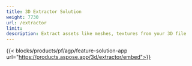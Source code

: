 ```yaml
---
title: 3D Extractor Solution 
weight: 7730
url: /extractor
limit: 
description: Extract assets like meshes, textures from your 3D file
---
```

{{< blocks/products/pf/agp/feature-solution-app url="https://products.aspose.app/3d/extractor/embed">}} 
